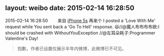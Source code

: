layout: weibo
date: 2015-02-14 16:28:50
---
<meta name="referrer" content="no-referrer" />

2015-02-14 16:28:50  &nbsp;&nbsp;&nbsp;&nbsp;&nbsp;&nbsp; 来自 <a href="sinaweibo://customweibosource" rel="nofollow">iPhone 5s</a>
再来个 I posted a 'Love With Me' request while You sent back a 'Go To Hell' response. 😃//@魔人布布布布欧:I should be crashed with WithoutYouException  //@左耳朵耗子:Programmer Valentine's Day!
>  抱歉，作者已设置仅展示半年内微博，此微博已不可见。 ​​​
